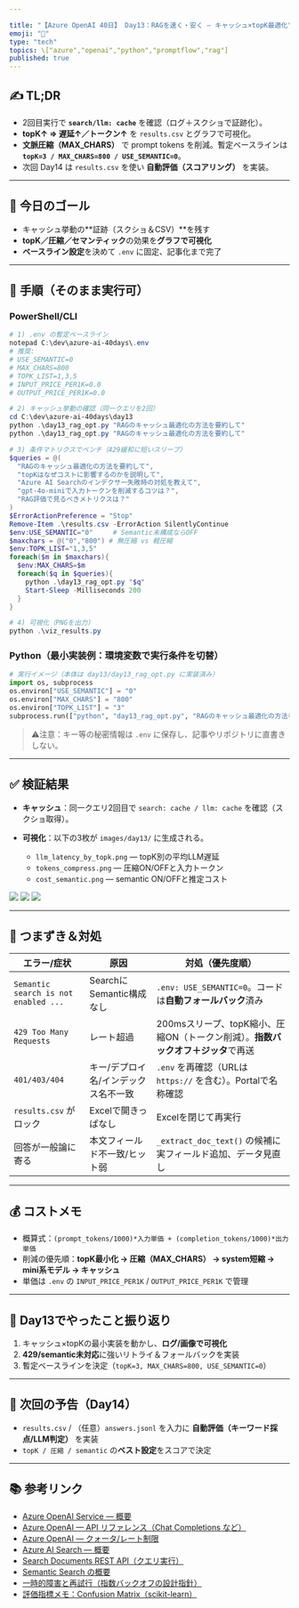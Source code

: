 ```yaml
---

title: "【Azure OpenAI 40日】 Day13：RAGを速く・安く — キャッシュ×topK最適化"
emoji: "🚀"
type: "tech"
topics: \["azure","openai","python","promptflow","rag"]
published: true
---
```


## ✍️ TL;DR

* 2回目実行で **`search/llm: cache`** を確認（ログ＋スクショで証跡化）。
* **topK↑ ⇒ 遅延↑／トークン↑** を `results.csv` とグラフで可視化。
* **文脈圧縮（MAX\_CHARS）** で prompt tokens を削減。暫定ベースラインは **`topK=3 / MAX_CHARS=800 / USE_SEMANTIC=0`**。
* 次回 Day14 は `results.csv` を使い **自動評価（スコアリング）** を実装。

---

## 🧭 今日のゴール

* キャッシュ挙動の\*\*証跡（スクショ＆CSV）\*\*を残す
* **topK／圧縮／セマンティック**の効果を**グラフで可視化**
* **ベースライン設定**を決めて `.env` に固定、記事化まで完了

---

## 🔧 手順（そのまま実行可）

### PowerShell/CLI

```powershell
# 1) .env の暫定ベースライン
notepad C:\dev\azure-ai-40days\.env
# 推奨:
# USE_SEMANTIC=0
# MAX_CHARS=800
# TOPK_LIST=1,3,5
# INPUT_PRICE_PER1K=0.0
# OUTPUT_PRICE_PER1K=0.0

# 2) キャッシュ挙動の確認（同一クエリを2回）
cd C:\dev\azure-ai-40days\day13
python .\day13_rag_opt.py "RAGのキャッシュ最適化の方法を要約して"
python .\day13_rag_opt.py "RAGのキャッシュ最適化の方法を要約して"

# 3) 条件マトリクスでベンチ（429緩和に短いスリープ）
$queries = @(
  "RAGのキャッシュ最適化の方法を要約して",
  "topKはなぜコストに影響するのかを説明して",
  "Azure AI Searchのインデクサー失敗時の対処を教えて",
  "gpt-4o-miniで入力トークンを削減するコツは？",
  "RAG評価で見るべきメトリクスは？"
)
$ErrorActionPreference = "Stop"
Remove-Item .\results.csv -ErrorAction SilentlyContinue
$env:USE_SEMANTIC="0"     # Semantic未構成ならOFF
$maxchars = @("0","800") # 無圧縮 vs 軽圧縮
$env:TOPK_LIST="1,3,5"
foreach($m in $maxchars){
  $env:MAX_CHARS=$m
  foreach($q in $queries){
    python .\day13_rag_opt.py "$q"
    Start-Sleep -Milliseconds 200
  }
}

# 4) 可視化（PNGを出力）
python .\viz_results.py
```

### Python（最小実装例：環境変数で実行条件を切替）

```python
# 実行イメージ（本体は day13/day13_rag_opt.py に実装済み）
import os, subprocess
os.environ["USE_SEMANTIC"] = "0"
os.environ["MAX_CHARS"] = "800"
os.environ["TOPK_LIST"] = "3"
subprocess.run(["python", "day13_rag_opt.py", "RAGのキャッシュ最適化の方法を要約して"])
```

> ⚠️注意：キー等の秘密情報は `.env` に保存し、記事やリポジトリに直書きしない。

---

## ✅ 検証結果

* **キャッシュ**：同一クエリ2回目で `search: cache / llm: cache` を確認（スクショ取得）。
* **可視化**：以下の3枚が `images/day13/` に生成される。

  * `llm_latency_by_topk.png` — topK別の平均LLM遅延
  * `tokens_compress.png` — 圧縮ON/OFFと入力トークン
  * `cost_semantic.png` — semantic ON/OFFと推定コスト

![](/images/day13/llm_latency_by_topk.png)
![](/images/day13/tokens_compress.png)
![](/images/day13/cost_semantic.png)

---

## 🧯 つまずき＆対処

| エラー/症状                               | 原因                  | 対処（優先度順）                                         |
| ------------------------------------ | ------------------- | ------------------------------------------------ |
| `Semantic search is not enabled ...` | SearchにSemantic構成なし | `.env: USE_SEMANTIC=0`。コードは**自動フォールバック**済み       |
| `429 Too Many Requests`              | レート超過               | 200msスリープ、topK縮小、圧縮ON（トークン削減）。**指数バックオフ＋ジッタ**で再送 |
| `401/403/404`                        | キー/デプロイ名/インデックス名不一致 | `.env` を再確認（URLは `https://` を含む）。Portalで名称確認     |
| `results.csv` がロック                   | Excelで開きっぱなし        | Excelを閉じて再実行                                     |
| 回答が一般論に寄る                            | 本文フィールド不一致/ヒット弱     | `_extract_doc_text()` の候補に実フィールド追加、データ見直し        |

---

## 💰 コストメモ

* 概算式：`(prompt_tokens/1000)*入力単価 + (completion_tokens/1000)*出力単価`
* 削減の優先順：**topK最小化 → 圧縮（MAX\_CHARS） → system短縮 → mini系モデル → キャッシュ**
* 単価は `.env` の `INPUT_PRICE_PER1K` / `OUTPUT_PRICE_PER1K` で管理

---

## 📌 Day13でやったこと振り返り

1. キャッシュ×topKの最小実装を動かし、**ログ/画像で可視化**
2. **429/semantic未対応**に強いリトライ＆フォールバックを実装
3. 暫定ベースラインを決定（`topK=3, MAX_CHARS=800, USE_SEMANTIC=0`）

---

## 🔮 次回の予告（Day14）

* `results.csv` / （任意）`answers.jsonl` を入力に **自動評価（キーワード採点/LLM判定）** を実装
* `topK / 圧縮 / semantic` の**ベスト設定**をスコアで決定

---

## 📚 参考リンク

* [Azure OpenAI Service — 概要](https://learn.microsoft.com/azure/ai-services/openai/)
* [Azure OpenAI — API リファレンス（Chat Completions など）](https://learn.microsoft.com/azure/ai-services/openai/reference)
* [Azure OpenAI — クォータ/レート制限](https://learn.microsoft.com/azure/ai-services/openai/quotas-limits)
* [Azure AI Search — 概要](https://learn.microsoft.com/azure/search/)
* [Search Documents REST API（クエリ実行）](https://learn.microsoft.com/rest/api/searchservice/search-documents)
* [Semantic Search の概要](https://learn.microsoft.com/azure/search/semantic-search-overview)
* [一時的障害と再試行（指数バックオフの設計指針）](https://learn.microsoft.com/azure/architecture/best-practices/transient-faults)
* [評価指標メモ：Confusion Matrix（scikit-learn）](https://scikit-learn.org/stable/modules/model_evaluation.html#confusion-matrix)
